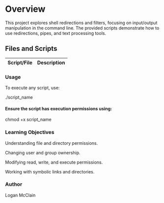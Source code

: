 # Overview
This project explores shell redirections and filters, focusing on input/output manipulation in the command line. The provided scripts demonstrate how to use redirections, pipes, and text processing tools.

## Files and Scripts

| Script/File | Description |
|------------|-------------|


### Usage

To execute any script, use:

./script_name

#### Ensure the script has execution permissions using:

chmod +x script_name

### Learning Objectives

Understanding file and directory permissions.

Changing user and group ownership.

Modifying read, write, and execute permissions.

Working with symbolic links and directories.

### Author

Logan McClain
